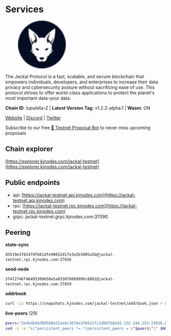 # Services

<figure><img src="https://raw.githubusercontent.com/kj89/cosmos-images/main/logos/jackal.png" width="150" alt=""><figcaption></figcaption></figure>

The Jackal Protocol is a fast, scalable, and secure blockchain that empowers  individuals, developers, and enterprises to increase their data privacy and  cybersecurity posture without sacrificing ease of use. This protocol strives  to offer world-class applications to protect the planet's most important data–your data.

**Chain ID**: lupulella-2 | **Latest Version Tag**: v1.2.2-alpha.1 | **Wasm**: ON

[Website](https://jackalprotocol.com) | [Discord](https://discord.com/invite/5GKym3p6rj) | [Twitter](https://twitter.com/Jackal_Protocol)



Subscribe to our free [🤖 Testnet Proposal Bot](https://t.me/kjnodes_testnet_proposal_bot) to never miss upcoming proposals


## Chain explorer
[https://explorer.kjnodes.com/jackal-testnet](https://explorer.kjnodes.com/jackal-testnet)

## Public endpoints

* api: [https://jackal-testnet.api.kjnodes.com](https://jackal-testnet.api.kjnodes.com)
* rpc: [https://jackal-testnet.rpc.kjnodes.com](https://jackal-testnet.rpc.kjnodes.com)
* grpc: jackal-testnet.grpc.kjnodes.com:37090

## Peering

**state-sync**

```text
d5519e378247dfb61dfe90652d1fe3e2b3005a5b@jackal-testnet.rpc.kjnodes.com:37656
```

**seed-node**

```text
3f472746f46493309650e5a033076689996c8881@jackal-testnet.rpc.kjnodes.com:37659
```

**addrbook**
```bash
curl -Ls https://snapshots.kjnodes.com/jackal-testnet/addrbook.json > $HOME/.canine/config/addrbook.json
```

**live-peers** (29)
```bash
peers="2ededbdbd98580e22ae8c3676e37b6e1fc1d987b@142.132.248.253:23656,b549c1092e37db22576e31f19cbec4b1b3b36503@116.202.227.117:37656,d3677c7a3f9ef42d5ba213ae84c4c5749f4ee787@44.204.38.21:26656,fd5b3021fe67406e63c1a3e3e89cb243bc0791c9@65.109.32.174:32656,11b91d243d43e761c96cfbf49f2f2bd06cce2df8@65.109.23.114:17556,80420ad774e622bda8e1dfa9b80da11eee7eed1f@144.126.140.252:29656,4ea723e652f11433734ae2aa6f364ef0510d6636@16.163.74.176:26626,5c2a752c9b1952dbed075c56c600c3a79b58c395@195.3.220.57:26906,0e3058446ee9b1ad449b5d3a60d5c4f92dd3785c@65.109.30.12:56656,0394449cab5a29f24dd4f37683d3b7622f27c0fc@65.108.206.118:61156,1b191fb9ef837dec648136097f94925a15dd85ab@213.170.135.20:26516,2cdaa56d0778b20be8430069eefeab2138190355@78.46.106.75:37656,9a2c091798681f89b11f8eea370bf9c6284437c5@167.86.115.183:26656,09d9127972ded9e22f9f11833ed7fcfa149cf1fa@65.109.92.240:19126,d5519e378247dfb61dfe90652d1fe3e2b3005a5b@65.109.68.190:37656,e4e93ce4b050c9d821e15b69477f5da706121343@65.109.93.152:31656,712dd67b7abe08577d394e90a4930492c8f7d2ee@65.108.124.219:41656,ff5171d91cb033670238998dc84bdf69468bb053@51.89.232.234:27686,344d9c933f936f79f3d62eff5cd0b82775a79dac@162.19.239.230:26656,451622fd913f6119a67f67e65f3ab82c3fbea529@78.107.253.133:32656,34bb04a3e226493e5d142c74bf78d2ed2803ee9d@213.133.100.172:27464,84af58201840781a0a62449d1dcdb0ad0cf5bdb3@91.223.3.144:26356,423f6f98982a368956de9bec807b8fa1ee9c099b@65.108.98.41:37656,a0f726a3dffb45d9cbde0913701bd757fcd7e434@157.90.2.254:36656,5eedbfbe64b942f4ab54db3842acf3bfab034c24@161.97.74.88:46656,f3e70d3de1974208af04dac6fabd657ab4abf0ff@65.108.75.107:24656,6c6c7f370febd64447770da8aec0b9d359d61565@65.109.70.23:17556,8a11570dbaa0f4d98ca2ef0ad117e9c1154d81b9@65.108.230.113:19126,3c6d856a429224201d78c7f28026874d10a27f57@5.75.227.78:26656"
sed -i -e "s|^persistent_peers *=.*|persistent_peers = \"$peers\"|" $HOME/.canine/config/config.toml
```
